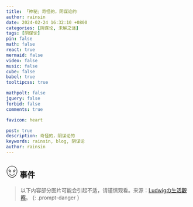 ```yaml
---
title: 「神秘」奇怪的，阴谋论的
author: rainsin
date: 2024-02-24 16:32:10 +0800
categories: [阴谋论, 未解之谜]
tags: [阴谋论]
pin: false
math: false
react: true
mermaid: false
video: false
music: false
cube: false
babel: true
tooltipcss: true

mathpolt: false
jquery: false
forbid: false
comments: true

favicon: heart

post: true
description: 奇怪的，阴谋论的
keywords: rainsin, blog, 阴谋论
author: rainsin
---
```


<style>
#access-tags,#panel-wrapper,#access-lastmod{
    display: none;
}
#core-wrapper, #tail-wrapper {
    width: 100%;
    padding-right: 0 !important;
    padding-left: 0 !important;
}
.bilibili-box{
    width: 100%;
    aspect-ratio: 1920/1080;
}
#puzzles-box{
    width: 100%;
}

.puzzle-box{
    width: 100%;
    display: grid;
    grid-template-columns: 1fr 1fr 1fr 1fr 1fr;
    gap: 20px;
}

.puzzle-item-box{
    width: 100%;
    display: flex;
    flex-direction: column;
    border: var(--box-border);
    border-radius: 12px;
    background-color: var(--box-bg);
}

.puzzle-item-img{
    aspect-ratio: 640/423;
    background-size: cover;
    background-position: center center;
    border-radius: 12px 12px 0 0;
}

.puzzle-item-info{
    padding: 10px;
    display: flex;
    flex-direction: column;
}

.puzzle-item-title{
    font-weight: 600;
    font-size:1rem;
}

.puzzle-item-dec{
    font-size: .8rem;
    font-weight: 200;
}
.puzzle-item-state{
    font-weight: 400;
    font-size: .8rem;
}

@media screen and (max-width: 1200px) {
    .puzzle-box{
        grid-template-columns: repeat(auto-fit, minmax(100%, 1fr));
    }
}
</style>

<h2>
<svg t="1708255292379" class="icon" viewBox="0 0 1024 1024" version="1.1" xmlns="http://www.w3.org/2000/svg" p-id="22491" width="32" height="32"><path d="M512 1024C252.586667 1024 51.2 727.04 51.2 467.626667 51.2 211.626667 259.413333 0 512 0s460.8 211.626667 460.8 467.626667C972.8 727.04 771.413333 1024 512 1024z m0-989.866667C276.48 34.133333 85.333333 228.693333 85.333333 467.626667 85.333333 706.56 276.48 989.866667 512 989.866667s426.666667-283.306667 426.666667-522.24S747.52 34.133333 512 34.133333z" fill="" p-id="22492"></path><path d="M512 853.333333c-88.746667 0-170.666667-54.613333-218.453333-146.773333-3.413333-6.826667 0-17.066667 6.826666-23.893333 6.826667-3.413333 17.066667 0 23.893334 6.826666 40.96 78.506667 112.64 126.293333 191.146666 126.293334s146.773333-47.786667 191.146667-126.293334c3.413333-6.826667 13.653333-10.24 23.893333-6.826666 6.826667 3.413333 10.24 13.653333 6.826667 23.893333-54.613333 92.16-136.533333 146.773333-225.28 146.773333zM368.64 546.133333c-78.506667 0-146.773333-64.853333-146.773333-146.773333 0-13.653333 3.413333-27.306667 6.826666-40.96 0-6.826667 6.826667-10.24 10.24-10.24 17.066667-3.413333 30.72-6.826667 44.373334-6.826667 78.506667 0 146.773333 64.853333 146.773333 146.773334 0 13.653333-3.413333 27.306667-6.826667 40.96 0 6.826667-6.826667 10.24-10.24 10.24-20.48 3.413333-34.133333 6.826667-44.373333 6.826666z m-109.226667-167.253333c-3.413333 6.826667-3.413333 17.066667-3.413333 23.893333 0 61.44 51.2 112.64 112.64 112.64 6.826667 0 13.653333 0 23.893333-3.413333 3.413333-6.826667 3.413333-17.066667 3.413334-23.893333 0-61.44-51.2-112.64-112.64-112.64-10.24 0-17.066667 0-23.893334 3.413333zM658.773333 546.133333c-13.653333 0-27.306667-3.413333-40.96-6.826666-6.826667 0-10.24-6.826667-10.24-10.24-3.413333-13.653333-6.826667-27.306667-6.826666-40.96 0-78.506667 64.853333-146.773333 146.773333-146.773334 13.653333 0 27.306667 3.413333 40.96 6.826667 6.826667 0 10.24 6.826667 10.24 10.24 3.413333 13.653333 6.826667 27.306667 6.826667 40.96-3.413333 81.92-68.266667 146.773333-146.773334 146.773333z m-23.893333-37.546666c6.826667 3.413333 13.653333 3.413333 23.893333 3.413333 61.44 0 112.64-51.2 112.64-112.64 0-6.826667 0-13.653333-3.413333-23.893333h-23.893333c-61.44 0-112.64 51.2-112.64 112.64 0 6.826667 0 13.653333 3.413333 20.48z" fill="" p-id="22493"></path></svg>
事件
</h2>

> 以下内容部分图片可能会引起不适，请谨慎观看。来源：[Ludwigの生活觀察](https://wangyurui.notion.site/6cf888fa59e240a6909602de7e094c24)。
{: .prompt-danger }

<div id="puzzles-box"></div>


<script type="text/babel" data-type="module" src="/assets/share/component/puzzles.js"></script>